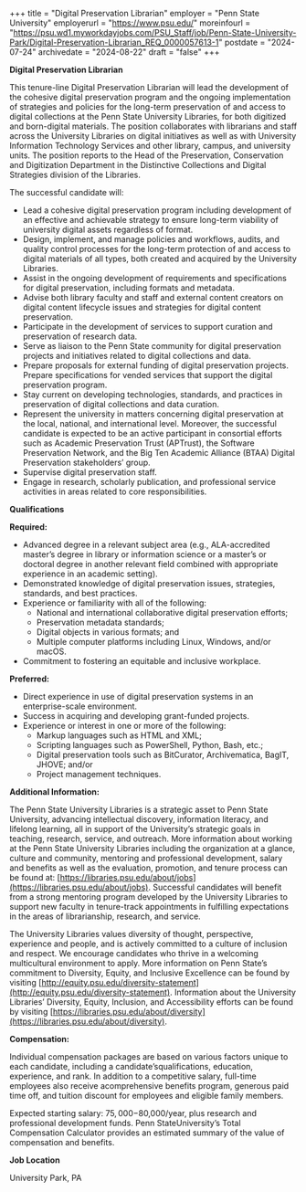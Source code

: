 +++
title = "Digital Preservation Librarian"
employer = "Penn State University"
employerurl = "https://www.psu.edu/"
moreinfourl = "https://psu.wd1.myworkdayjobs.com/PSU_Staff/job/Penn-State-University-Park/Digital-Preservation-Librarian_REQ_0000057613-1"
postdate = "2024-07-24"
archivedate = "2024-08-22"
draft = "false"
+++

**Digital Preservation Librarian**

This tenure-line Digital Preservation Librarian will lead the development of the cohesive digital preservation program and the ongoing implementation of strategies and policies for the long-term preservation of and access to digital collections at the Penn State University Libraries, for both digitized and born-digital materials.  The position collaborates with librarians and staff across the University Libraries on digital initiatives as well as with University Information Technology Services and other library, campus, and university units.  The position reports to the Head of the Preservation, Conservation and Digitization Department in the Distinctive Collections and Digital Strategies division of the Libraries.

The successful candidate will:

- Lead a cohesive digital preservation program including development of an effective and achievable strategy to ensure long-term viability of university digital assets regardless of format.
- Design, implement, and manage policies and workflows, audits, and quality control processes for the long-term protection of and access to digital materials of all types, both created and acquired by the University Libraries. 
- Assist in the ongoing development of requirements and specifications for digital preservation, including formats and metadata.
- Advise both library faculty and staff and external content creators on digital content lifecycle issues and strategies for digital content preservation.
- Participate in the development of services to support curation and preservation of research data.
- Serve as liaison to the Penn State community for digital preservation projects and initiatives related to digital collections and data. 
- Prepare proposals for external funding of digital preservation projects. Prepare specifications for vended services that support the digital preservation program.
- Stay current on developing technologies, standards, and practices in preservation of digital collections and data curation.
- Represent the university in matters concerning digital preservation at the local, national, and international level. Moreover, the successful candidate is expected to be an active participant in consortial efforts such as Academic Preservation Trust (APTrust), the Software Preservation Network, and the Big Ten Academic Alliance (BTAA) Digital Preservation stakeholders’ group.
- Supervise digital preservation staff.
- Engage in research, scholarly publication, and professional service activities in areas related to core responsibilities.

**Qualifications**

**Required:**

- Advanced degree in a relevant subject area (e.g., ALA-accredited master’s degree in library or information science or a master’s or doctoral degree in another relevant field combined with appropriate experience in an academic setting).
- Demonstrated knowledge of digital preservation issues, strategies, standards, and best practices.
- Experience or familiarity with all of the following:
  - National and international collaborative digital preservation efforts;
  - Preservation metadata standards;
  - Digital objects in various formats; and
  - Multiple computer platforms including Linux, Windows, and/or macOS.
- Commitment to fostering an equitable and inclusive workplace.

**Preferred:**

- Direct experience in use of digital preservation systems in an enterprise-scale environment.
- Success in acquiring and developing grant-funded projects.
- Experience or interest in one or more of the following:
  - Markup languages such as HTML and XML;
  - Scripting languages such as PowerShell, Python, Bash, etc.;
  - Digital preservation tools such as BitCurator, Archivematica, BagIT, JHOVE; and/or
  - Project management techniques.

**Additional Information:**

The Penn State University Libraries is a strategic asset to Penn State University, advancing intellectual discovery, information literacy, and lifelong learning, all in support of the University’s strategic goals in teaching, research, service, and outreach. More information about working at the Penn State University Libraries including the organization at a glance, culture and community, mentoring and professional development, salary and benefits as well as the evaluation, promotion, and tenure process can be found at: [https://libraries.psu.edu/about/jobs](https://libraries.psu.edu/about/jobs). Successful candidates will benefit from a strong mentoring program developed by the University Libraries to support new faculty in tenure-track appointments in fulfilling expectations in the areas of librarianship, research, and service.

The University Libraries values diversity of thought, perspective, experience and people, and is actively committed to a culture of inclusion and respect. We encourage candidates who thrive in a welcoming multicultural environment to apply. More information on Penn State’s commitment to Diversity, Equity, and Inclusive Excellence can be found by visiting [http://equity.psu.edu/diversity-statement](http://equity.psu.edu/diversity-statement). Information about the University Libraries’ Diversity, Equity, Inclusion, and Accessibility efforts can be found by visiting [https://libraries.psu.edu/about/diversity](https://libraries.psu.edu/about/diversity).

**Compensation:**

Individual compensation packages are based on various factors unique to each candidate, including a candidate’squalifications, education, experience, and rank. In addition to a competitive salary, full-time employees also receive acomprehensive benefits program, generous paid time off, and tuition discount for employees and eligible family members.

Expected starting salary: $75,000-$80,000/year, plus research and professional development funds. Penn StateUniversity’s Total Compensation Calculator provides an estimated summary of the value of compensation and benefits.

**Job Location**

University Park, PA
